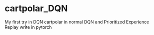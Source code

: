 # cartpolar_DQN
My first try in DQN
cartpolar in normal DQN and Prioritized Experience Replay
write in pytorch

